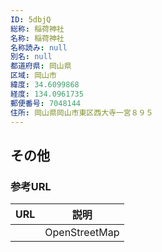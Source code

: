 ```yaml
---
ID: 5dbjQ
総称: 稲荷神社
名称: 稲荷神社
名称読み: null
別名: null
都道府県: 岡山県
区域: 岡山市
緯度: 34.6099868
経度: 134.0961735
郵便番号: 7048144
住所: 岡山県岡山市東区西大寺一宮８９５
---
```


## その他

### 参考URL

| URL | 説明          |
| --- | ------------- |
|     | OpenStreetMap |
